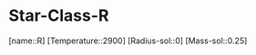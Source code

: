 ﻿---
type: StarClass
SpocWebEntityId: 28196
isDeleted: false
isReadOnly: false
confidential: public
tags:
- astro/StarClass

---

# Star-Class-R

[name::R]
[Temperature::2900]
[Radius-sol::0]
[Mass-sol::0.25]


